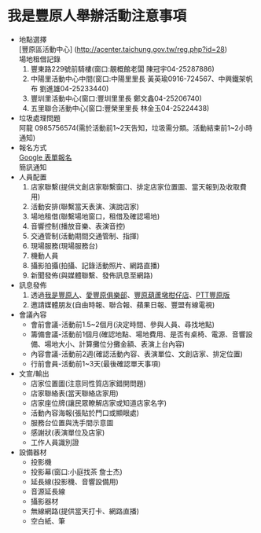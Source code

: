 我是豐原人舉辦活動注意事項
======

* 地點選擇 <br/>
  [豐原區活動中心] (http://acenter.taichung.gov.tw/reg.php?id=28) <br />
  場地租借記錄<br />
  1. 豐東路229號前騎樓(窗口:靚概館老闆 陳冠宇04-25287886)<br />
  2. 中陽里活動中心中間(窗口:中陽里里長 黃英瑜0916-724567、中興鐵架帆布 劉進雄04-25233440)<br />
  3. 豐圳里活動中心(窗口:豐圳里里長 鄭文鑫04-25206740)<br />
  4. 五里聯合活動中心(窗口:豐榮里里長 林金玉04-25224438)<br />
* 垃圾處理問題<br />
  阿龍 0985756574(需於活動前1~2天告知，垃圾需分類。活動結束前1~2小時通知)<br />
* 報名方式<br />
  [Google 表單報名](https://drive.google.com)<br />
  簡訊通知<br />
* 人員配置<br />
  1. 店家聯繫(提供文創店家聯繫窗口、排定店家位置圖、當天報到及收取費用)<br />
  2. 活動安排(聯繫當天表演、演說店家)<br />
  3. 場地租借(聯繫場地窗口，租借及確認場地)<br />
  4. 音響控制(播放音樂、表演音控)<br />
  5. 交通管制(活動期間交通管制、指揮)<br />
  6. 現場服務(現場服務台)<br />
  7. 機動人員<br />
  8. 攝影拍攝(拍攝、記錄活動照片、網路直播)<br />
  9. 新聞發佈(與媒體聯繫、發佈訊息至網路)<br />
* 訊息發佈<br />
  1. 透過[我是豐原人](http://www.facebook.com/love.fengyuan)、[愛豐原俱樂部](https://www.facebook.com/groups/238865766171889/)、[豐原葫蘆墩柑仔店](https://www.facebook.com/groups/397201197036513/)、[PTT豐原版](telent://ptt.cc)<br />
  2. 邀請媒體朋友(自由時報、聯合報、蘋果日報、豐盟有線電視)<br />
* 會議內容<br />
  - 會前會議-活動前1.5~2個月(決定時間、參與人員、尋找地點)<br />
  - 籌備會議-活動前1個月(確認地點、場地費用、是否有桌椅、電源、音響設備、場地大小、計算攤位分攤金額、表演上台內容)<br />
  - 內容會議-活動前2週(確認活動內容、表演單位、文創店家、排定位置)<br />
  - 行前會員-活動前1~3天(最後確認單天事項)<br />
* 文宣/輸出<br />
  - 店家位置圖(注意同性質店家錯開問題)<br />
  - 店家聯絡表(當天聯絡店家用)<br />
  - 店家座位牌(讓民眾瞭解店家或知道店家名字)<br />
  - 活動內容海報(張貼於門口或顯眼處)<br />
  - 服務台位置與洗手間示意圖<br />
  - 感謝狀(表演單位及店家)<br />
  - 工作人員識別證<br />
* 設備器材<br />
  - 投影機<br />
  - 投影幕(窗口:小庭找茶 詹士杰)<br />
  - 延長線(投影機、音響設備用)<br />
  - 音源延長線<br />
  - 攝影器材<br />
  - 無線網路(提供當天打卡、網路直播)<br />
  - 空白紙、筆<br />

